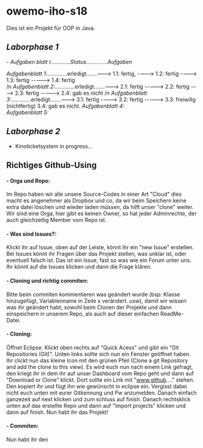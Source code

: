 # owemo-iho-s18
Dies ist ein Projekt für OOP in Java. 

## *Laborphase 1*    
*- Aufgaben blatt i:............Status..............Aufgaben*

*Aufgabenblatt  1*:.............erledigt.......---> 1.1: fertig, ----> 1.2: fertig ----> 1.3: fertig -----> 1.4: fertig               
/n
*Aufgabenblatt  2:*.............erledigt.......---> 2.1: fertig -----> 2.2: fertig ----> 2.3: fertig -----> 2.4: gab es nicht
/n
*Aufgabenblatt  3:*.............erledigt.......---> 3.1: fertig ----> 3.2: fertig -----> 3.3: freiwillg (nichtfertig) 3.4: gab es nicht. 
*Aufgabenblatt  4:*  
*Aufgabenblatt  5:*    

## *Laborphase 2*
- Kinoticketsystem in progress...

## Richtiges Github-Using
#### - Orga und Repo:
Im Repo haben wir alle unsere Source-Codes in einer Art "Cloud" dies macht es angenehmer als Dropbox und co, da wir beim Speichern keine extra datei löschen und wieder laden müssen, da hilft unser "clone" weiter. 
Wir sind eine Orga, hier gibt es keinen Owner, so hat jeder Adminrechte, der auch gleichzeitig Member vom Repo ist. 

#### - Was sind Issues?:
Klickt ihr auf Issue, oben auf der Leiste, könnt ihr ein "new Issue" erstellen. Bei Issues könnt ihr Fragen über das Projekt stellen, was unklar ist, oder eventuell falsch ist. Das ist ein Issue, fast so was wie ein Forum unter uns. Ihr könnt auf die Issues klicken und dann die Frage klären. 


#### - Cloning und richtig commiten: 
Bitte beim commiten kommentieren was geändert wurde (bsp: Klasse hinzugefügt, Variablenname in Zeile x verändert. usw), damit wir wissen was ihr geändert habt, sowohl beim Clonen der Projekte und dann einspeichern in unserem Repo, als auch auf dieser einfachen ReadMe-Datei. 


#### - Cloning:
Öffnet Eclipse. Klickt oben rechts auf "Quick Acess" und gibt ein "Git Repositories (Git)". Unten links sollte sich nun ein Fenster geöffnet haben. Ihr clickt nun das kleine Icon mit den grünen Pfeil (Clone a git Repository and add the clone to this view).
Es wird euch nun nach einem Link gefragt, den kriegt ihr in dem ihr auf unser Dashboard vom Repo geht und dann auf "Download or Clone" klickt. Dort sollte ein Link mit "www.github...." stehen. Den kopiert ihr und fügt ihn wie gewünscht in eclipse ein. Vergisst dabei nicht euch unten mit eurer Gitkennung und Pw anzumelden. Danach einfach ganzezeit auf next klicken und zum schluss auf finish.
Danach rechtsklick unten auf das erstellte Repo und dann auf "Import projects" klicken und dann auf finish. Nun habt ihr das Projekt!

#### - Commiten:
Nun habt ihr den 
